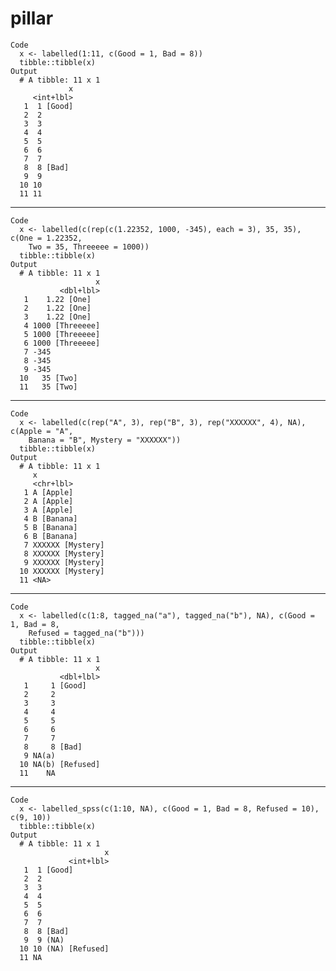 # pillar

    Code
      x <- labelled(1:11, c(Good = 1, Bad = 8))
      tibble::tibble(x)
    Output
      # A tibble: 11 x 1
                 x
         <int+lbl>
       1  1 [Good]
       2  2       
       3  3       
       4  4       
       5  5       
       6  6       
       7  7       
       8  8 [Bad] 
       9  9       
      10 10       
      11 11       

---

    Code
      x <- labelled(c(rep(c(1.22352, 1000, -345), each = 3), 35, 35), c(One = 1.22352,
        Two = 35, Threeeee = 1000))
      tibble::tibble(x)
    Output
      # A tibble: 11 x 1
                       x
               <dbl+lbl>
       1    1.22 [One]  
       2    1.22 [One]  
       3    1.22 [One]  
       4 1000 [Threeeee]
       5 1000 [Threeeee]
       6 1000 [Threeeee]
       7 -345           
       8 -345           
       9 -345           
      10   35 [Two]     
      11   35 [Two]     

---

    Code
      x <- labelled(c(rep("A", 3), rep("B", 3), rep("XXXXXX", 4), NA), c(Apple = "A",
        Banana = "B", Mystery = "XXXXXX"))
      tibble::tibble(x)
    Output
      # A tibble: 11 x 1
         x               
         <chr+lbl>       
       1 A [Apple]       
       2 A [Apple]       
       3 A [Apple]       
       4 B [Banana]      
       5 B [Banana]      
       6 B [Banana]      
       7 XXXXXX [Mystery]
       8 XXXXXX [Mystery]
       9 XXXXXX [Mystery]
      10 XXXXXX [Mystery]
      11 <NA>            

---

    Code
      x <- labelled(c(1:8, tagged_na("a"), tagged_na("b"), NA), c(Good = 1, Bad = 8,
        Refused = tagged_na("b")))
      tibble::tibble(x)
    Output
      # A tibble: 11 x 1
                       x
               <dbl+lbl>
       1     1 [Good]   
       2     2          
       3     3          
       4     4          
       5     5          
       6     6          
       7     7          
       8     8 [Bad]    
       9 NA(a)          
      10 NA(b) [Refused]
      11    NA          

---

    Code
      x <- labelled_spss(c(1:10, NA), c(Good = 1, Bad = 8, Refused = 10), c(9, 10))
      tibble::tibble(x)
    Output
      # A tibble: 11 x 1
                         x
                 <int+lbl>
       1  1 [Good]        
       2  2               
       3  3               
       4  4               
       5  5               
       6  6               
       7  7               
       8  8 [Bad]         
       9  9 (NA)          
      10 10 (NA) [Refused]
      11 NA               

